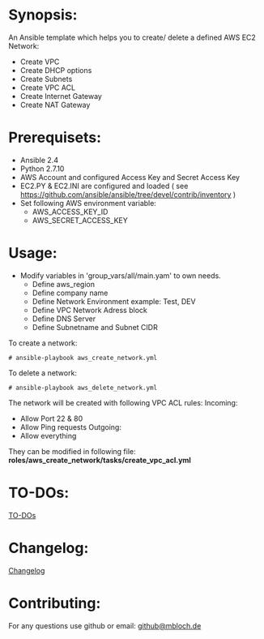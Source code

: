 # Synopsis:
An Ansible template which helps you to create/ delete a defined AWS EC2 Network:
* Create VPC
* Create DHCP options
* Create Subnets
* Create VPC ACL
* Create Internet Gateway
* Create NAT Gateway

# Prerequisets:
* Ansible 2.4
* Python 2.7.10
* AWS Account and configured Access Key and Secret Access Key
* EC2.PY & EC2.INI are configured and loaded ( see https://github.com/ansible/ansible/tree/devel/contrib/inventory )
* Set following AWS environment variable:
  - AWS_ACCESS_KEY_ID
  - AWS_SECRET_ACCESS_KEY

# Usage:

* Modify variables in 'group_vars/all/main.yam' to own needs.
  - Define aws_region
  - Define company name
  - Define Network Environment example: Test, DEV
  - Define VPC Network Adress block
  - Define DNS Server
  - Define Subnetname and Subnet CIDR

To create a network:
```
# ansible-playbook aws_create_network.yml
```
To delete a network:
```
# ansible-playbook aws_delete_network.yml
```

The network will be created with following VPC ACL rules:
Incoming: 
* Allow Port 22 & 80
* Allow Ping requests
Outgoing:
* Allow everything

They can be modified in following file: **roles/aws_create_network/tasks/create_vpc_acl.yml**

# TO-DOs:
[TO-DOs](./TO-DO.md)

# Changelog:
[Changelog](./CHANGELOG.MD)

# Contributing:
For any questions use github or email: github@mbloch.de
